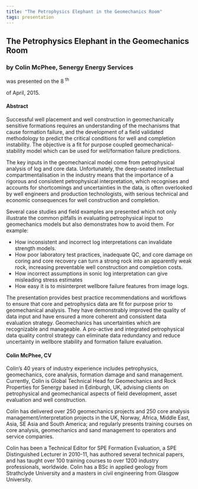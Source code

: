 ```yaml
---
title: "The Petrophysics Elephant in the Geomechanics Room"
tags: presentation 
---
```



		
<h2>
The Petrophysics Elephant in the Geomechanics Room
</h2>

 



		
<h3>
by Colin McPhee, Senergy Energy Services
</h3>

 



 
<p>
was presented on the 8
<sup>
th
</sup>

 of April, 2015.
</p>

	

 
<h4>
Abstract
</h4>





<p>
Successful well placement and well construction in geomechanically sensitive formations requires an understanding of the mechanisms that cause formation failure, and the development of a field validated methodology to predict the critical conditions for well and completion instability. The objective is a fit for purpose coupled geomechanical-stability model which can be used for well/formation failure predictions. 

The key inputs in the geomechanical model come from petrophysical analysis of log and core data. Unfortunately, the deep-seated intellectual compartmentalisation in the industry means that the importance of a rigorous and consistent petrophysical interpretation, which recognises and accounts for shortcomings and uncertainties in the data, is often overlooked by well engineers and production technologists, with serious technical and economic consequences for well construction and completion.
</p>

<p>
 

Several case studies and field examples are presented which not only illustrate the common pitfalls in evaluating petrophysical input to geomechanics models but also demonstrates how to avoid them. For example: 

<ul>
<li>
How inconsistent and incorrect log interpretations can invalidate strength models. 
</li>



<li>
How poor laboratory test practices, inadequate QC, and core damage on coring and core recovery can turn a strong rock into an apparently weak rock, increasing preventable well construction and completion costs. 
</li>



<li>
How incorrect assumptions in sonic log interpretation can give misleading stress estimates 
</li>



<li>
How easy it is to misinterpret wellbore failure features from image logs. 
</li>

</ul>



</p>

<p>
The presentation provides best practice recommendations and workflows to ensure that core and petrophysics data are fit for purpose prior to geomechanical analysis. They have demonstrably improved the quality of data input and have ensured a more coherent and consistent data evaluation strategy. Geomechanics has uncertainties which are recognizable and manageable. A pro-active and integrated petrophysical data quality control strategy can eliminate data redundancy and reduce uncertainty in wellbore stability and formation failure evaluation.

</p>





<h4>
Colin McPhee, CV
</h4>





<p>
Colin’s 40 years of industry experience includes petrophysics, geomechanics, core analysis, formation damage and sand management.  Currently, Colin is Global Technical Head for Geomechanics and Rock Properties for Senergy based in Edinburgh, UK,  advising clients on petrophysical and geomechanical aspects of field development, asset evaluation and well construction. 
</p>

<p>


Colin has delivered over 250 geomechanics projects and 250 core analysis management/interpretation projects in the UK, Norway, Africa, Middle East, Asia, SE Asia and South America; and regularly presents training courses on core analysis, geomechanics and sand management to operators and service companies.
</p>

<p>


Colin has been a Technical Editor for SPE Formation Evaluation, a SPE Distinguished Lecturer in 2010-11, has authored several technical papers, and has taught over 100 training courses to over 1200 industry professionals, worldwide. Colin has a BSc in applied geology from Strathclyde University and a masters in civil engineering from Glasgow University.

</p>



 

	

